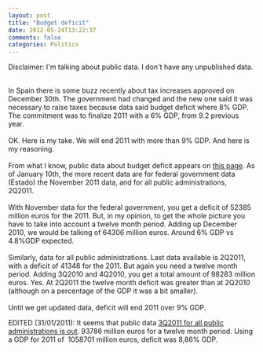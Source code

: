 ```yaml
---
layout: post
title: "Budget deficit"
date: 2012-05-24T13:22:37
comments: false
categories: Politics
---
```


Disclaimer: I'm talking about public data. I don't have any unpublished data.<br /><div><br /></div><div>In Spain there is some buzz recently about tax increases&nbsp;approved&nbsp;on December 30th. The government had changed and the new one said it was necessary to raise taxes because data said budget deficit where 8% GDP. The commitment was to finalize 2011 with a 6% GDP, from 9.2 previous year.&nbsp;</div><div><br /></div><div>OK. Here is my take. We will end 2011 with more than 9% GDP. And here is my reasoning.</div><div><br /></div><div>From what I know, public data about budget deficit appears on <a href="http://www.igae.pap.meh.es/sitios/igae/es-ES/InformesCuentas/Informes/Paginas/publicaciones.aspx">this page</a>. As of January 10th, the more recent data are for federal government data (Estado) the November 2011 data, and for all public administrations, 2Q2011.&nbsp;</div><div><br /></div><div>With November data for the federal government, you get a deficit of 52385 million euros for the 2011. But, in my opinion, to get the whole picture you have to take into account a twelve month period. Adding up December 2010, we would be talking of 64306 million euros. Around 6% GDP vs 4.8%GDP expected.</div><div><br /></div><div>Similarly, data for all public administrations. Last data available is 2Q2011, with a deficit of 41348 for the 2011. But again you need a twelve month period. Adding 3Q2010 and 4Q2010, you get a total&nbsp;amount of 98283 million euros. Yes. At 2Q2011 the twelve month deficit was greater than at 2Q2010 (although&nbsp;on a percentage of the GDP it was a bit smaller).</div><div><br /></div><div>Until we get updated data, deficit will end 2011 over 9% GDP.


EDITED (31/01/2011): It seems that public data <a href="http://www.igae.pap.meh.es/sitios/igae/es-ES/InformesCuentas/Informes/Documents/Cap-Trim/3T%20AAPP.pdf" target="_blank">3Q2011 for all public administrations is out</a>. 93786 million euros for a twelve month period. Using a GDP for 2011 of&nbsp;&nbsp;1058701 million euros, deficit was 8,86% GDP.</div>
